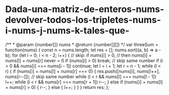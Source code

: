 # Dada-una-matriz-de-enteros-nums-devolver-todos-los-tripletes-nums-i-nums-j-nums-k-tales-que-
/**  * @param {number[]} nums  * @return {number[][]}  */ var threeSum = function(nums) {     const n = nums.length;     let res = [];     nums.sort((a, b) => a - b);     for (let i = 0; i &lt; n - 2; i++) {         // skip: if nums[i] > 0,         // then nums[i] + nums[l] + nums[r] never = 0         if (nums[i] > 0) break;          // skip same number         if (i > 0 &amp;&amp; nums[i] === nums[i - 1]) continue;         let l = i + 1;         let r = n - 1;         while (l &lt; r) {             if (nums[i] + nums[l] + nums[r] === 0) {                 res.push([nums[i], nums[l++], nums[r--]]);                 // skip same number                 while (l &lt; r &amp;&amp; nums[l] === nums[l - 1]) l++;                 while (l &lt; r &amp;&amp; nums[r] === nums[r + 1]) r--;             } else if (nums[i] + nums[l] + nums[r] > 0) {                 r--;             } else {                           l++;             }           }     }     return res; };

